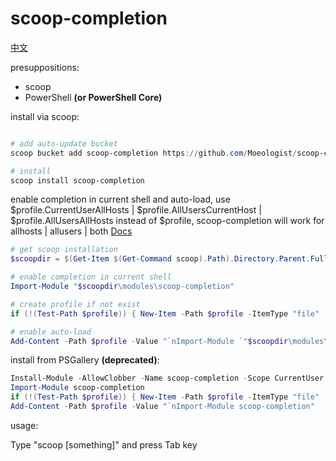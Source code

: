 # scoop-completion

[中文](https://github.com/Moeologist/scoop-completion/blob/master/README.zh.md)

presuppositions:
* scoop
* PowerShell **(or PowerShell Core)**

install via scoop:
```powershell

# add auto-update bucket
scoop bucket add scoop-completion https://github.com/Moeologist/scoop-completion

# install
scoop install scoop-completion
```

enable completion in current shell and auto-load,
use
$profile.CurrentUserAllHosts | $profile.AllUsersCurrentHost | $profile.AllUsersAllHosts
instead of $profile,
scoop-completion will work for
allhosts | allusers | both
[Docs](https://docs.microsoft.com/en-us/powershell/module/microsoft.powershell.core/about/about_profiles?view=powershell-6#the-profile-variable)
```powershell
# get scoop installation
$scoopdir = $(Get-Item $(Get-Command scoop).Path).Directory.Parent.FullName

# enable completion in current shell
Import-Module "$scoopdir\modules\scoop-completion"

# create profile if not exist
if (!(Test-Path $profile)) { New-Item -Path $profile -ItemType "file" -Force }

# enable auto-load
Add-Content -Path $profile -Value "`nImport-Module `"$scoopdir\modules\scoop-completion`""
```


install from PSGallery **(deprecated)**:
```powershell
Install-Module -AllowClobber -Name scoop-completion -Scope CurrentUser
Import-Module scoop-completion
if (!(Test-Path $profile)) { New-Item -Path $profile -ItemType "file" -Force }
Add-Content -Path $profile -Value "`nImport-Module scoop-completion"
```

usage:

Type "scoop [something]" and press Tab key
